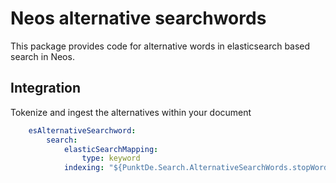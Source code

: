 # Neos alternative searchwords

This package provides code for alternative words in elasticsearch based search in Neos.

## Integration 

Tokenize and ingest the alternatives within your document

```yaml
    esAlternativeSearchword:
        search:
            elasticSearchMapping:
                type: keyword
            indexing: "${PunktDe.Search.AlternativeSearchWords.stopWordFilteredTokenize(q(node).property('title') + ' ' + q(node).property('metaKeywords') + ' ' + q(node).property('metaDescription'), node)}"
```
